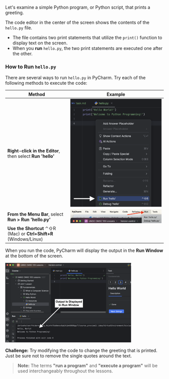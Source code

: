 Let's examine a simple Python program, or Python script, that prints a greeting.

The code editor in the center of the screen shows the contents of the `hello.py` file.

- The file contains two print statements that utilize the `print()` function to display text on the screen.
- When you **run** `hello.py`, the two print statements are executed one after the other.

### How to Run `hello.py`

There are several ways to run `hello.py` in PyCharm. Try each of the following methods to execute the code:

| **Method**                                      | **Example**                                                                |
|-------------------------------------------------|----------------------------------------------------------------------------|
| **Right-click in the Editor**, then select **Run 'hello'**  | <img src="../../resources/run.png" alt="run hello.py from context window"> |
| **From the Menu Bar**, select **Run > Run 'hello.py'**      | <img src="../../resources/run3.png" alt="run hello.py from menu bar">      |
| **Use the Shortcut** ⌃⇧R (Mac) or **Ctrl+Shift+R** (Windows/Linux) |                                                                            |

When you run the code, PyCharm will display the output in the **Run Window** at the bottom of the screen.

<img src="../../resources/output.png" alt="Run window displays the program output" width="400px">

**Challenge:** Try modifying the code to change the greeting that is printed. Just be sure not to remove the single quotes around the text.

> **Note:** The terms **"run a program"** and **"execute a program"** will be used interchangeably throughout the lessons.
